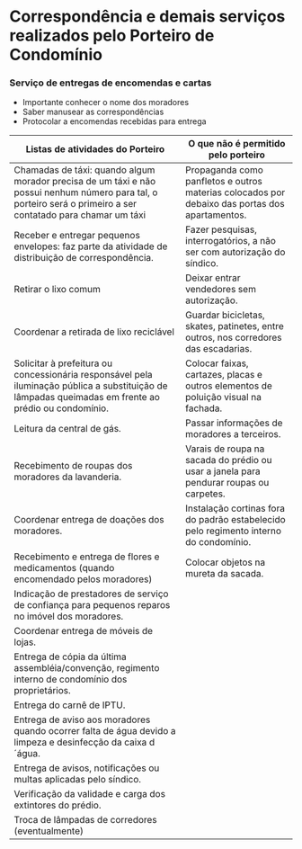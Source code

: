 # Correspondência e demais serviços realizados pelo Porteiro de Condomínio

### Serviço de entregas de encomendas e cartas

- Importante conhecer o nome dos moradores
- Saber manusear as correspondências
- Protocolar a encomendas recebidas para entrega

| Listas de atividades do Porteiro | O que não é permitido pelo porteiro |
| --- | --- |
| Chamadas de táxi: quando algum morador precisa de um táxi e não possui nenhum número para tal, o porteiro será o primeiro a ser contatado para chamar um táxi | Propaganda como panfletos e outros materias colocados por debaixo das portas dos apartamentos. |
| Receber e entregar pequenos envelopes: faz parte da atividade de distribuição de correspondência. | Fazer pesquisas, interrogatórios, a não ser com autorização do síndico. |
| Retirar o lixo comum | Deixar entrar vendedores sem autorização. |
| Coordenar a retirada de lixo reciclável | Guardar bicicletas, skates, patinetes, entre outros, nos corredores das escadarias. |
| Solicitar à prefeitura ou concessionária responsável pela iluminação pública a substituição de lâmpadas queimadas em frente ao prédio ou condomínio. | Colocar faixas, cartazes, placas e outros elementos de poluição visual na fachada. |
| Leitura da central de gás. | Passar informações de moradores a terceiros. |
| Recebimento de roupas dos moradores da lavanderia. | Varais de roupa na sacada do prédio ou usar a janela para pendurar roupas ou carpetes. |
| Coordenar entrega de doações dos moradores. |  Instalação cortinas fora do padrão estabelecido pelo regimento interno do condomínio. |
| Recebimento e entrega de flores e medicamentos (quando encomendado pelos moradores) |  Colocar objetos na mureta da sacada. |
| Indicação de prestadores de serviço de confiança para pequenos reparos no imóvel dos moradores. |  |
| Coordenar entrega de móveis de lojas. |  |
| Entrega de cópia da última assembléia/convenção, regimento interno de condomínio dos proprietários. |  |
| Entrega do carnê de IPTU. |  |
| Entrega de aviso aos moradores quando ocorrer falta de água devido a limpeza e desinfecção da caixa d´água. |  |
| Entrega de avisos, notificações ou multas aplicadas pelo síndico. |  |
| Verificação da validade e carga dos extintores do prédio. |  |
| Troca de lâmpadas de corredores (eventualmente) |  |